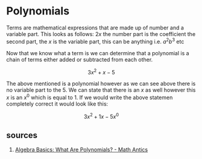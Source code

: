 # Polynomials

Terms are mathematical expressions that are made up of number and a variable part. This looks as follows: $2x$ the number part is the coefficient the second part, the $x$ is the variable part, this can be anything i.e. $a^2b^3$ etc

Now that we know what a term is we can determine that a polynomial is a chain of terms either added or subtracted from each other.

$$
3x^2+x-5
$$

The above mentioned is a polynomial however as we can see above there is no variable part to the 5. We can state that there is an $x$ as well however this $x$ is an $x^0$ which is equal to $1$. If we would write the above statemen completely correct it would look like this:

$$
3x^2+1x-5x^0
$$

## sources

1. [Algebra Basics: What Are Polynomials? - Math Antics](https://www.youtube.com/watch?v=ffLLmV4mZwU)
